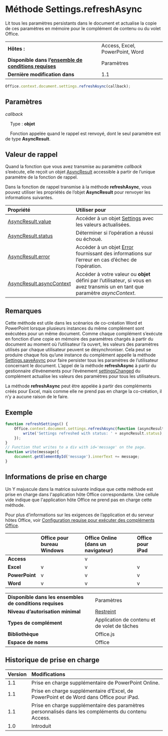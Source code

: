 

# <a name="settings.refreshasync-method"></a>Méthode Settings.refreshAsync
Lit tous les paramètres persistants dans le document et actualise la copie de ces paramètres en mémoire pour le complément de contenu ou du volet Office.

|||
|:-----|:-----|
|**Hôtes :**|Access, Excel, PowerPoint, Word|
|**Disponible dans l’[ensemble de conditions requises](../../docs/overview/specify-office-hosts-and-api-requirements.md)**|Paramètres|
|**Dernière modification dans**|1.1|

```js
Office.context.document.settings.refreshAsync(callback);
```


## <a name="parameters"></a>Paramètres

_callback_<br/>
&nbsp;&nbsp;&nbsp;&nbsp;Type : **objet**

&nbsp;&nbsp;&nbsp;&nbsp;Fonction appelée quand le rappel est renvoyé, dont le seul paramètre est de type **AsyncResult**.

    



## <a name="callback-value"></a>Valeur de rappel

Quand la fonction que vous avez transmise au paramètre _callback_ s’exécute, elle reçoit un objet [AsyncResult](../../reference/shared/asyncresult.md) accessible à partir de l’unique paramètre de la fonction de rappel.

Dans la fonction de rappel transmise à la méthode **refreshAsync**, vous pouvez utiliser les propriétés de l’objet **AsyncResult** pour renvoyer les informations suivantes.



|**Propriété**|**Utiliser pour**|
|:-----|:-----|
|[AsyncResult.value](../../reference/shared/asyncresult.value.md)|Accéder à un objet [Settings](../../reference/shared/settings.md) avec les valeurs actualisées.|
|[AsyncResult.status](../../reference/shared/asyncresult.status.md)|Déterminer si l’opération a réussi ou échoué.|
|[AsyncResult.error](../../reference/shared/asyncresult.error.md)|Accéder à un objet [Error](../../reference/shared/error.md) fournissant des informations sur l’erreur en cas d’échec de l’opération.|
|[AsyncResult.asyncContext](../../reference/shared/asyncresult.asynccontext.md)|Accéder à votre valeur ou **objet** défini par l’utilisateur, si vous en avez transmis un en tant que paramètre _asyncContext_.|

## <a name="remarks"></a>Remarques

Cette méthode est utile dans les scénarios de co-création Word et PowerPoint lorsque plusieurs instances du même complément sont exécutées pour un même document. Comme chaque complément s’exécute en fonction d’une copie en mémoire des paramètres chargés à partir du document au moment où l’utilisateur l’a ouvert, les valeurs des paramètres utilisés par chaque utilisateur peuvent se désynchroniser. Cela peut se produire chaque fois qu’une instance du complément appelle la méthode [Settings.saveAsync](../../reference/shared/settings.saveasync.md) pour faire persister tous les paramètres de l’utilisateur concernant le document. L’appel de la méthode **refreshAsync** à partir du gestionnaire d’événements pour l’événement [settingsChanged](../../reference/shared/settings.settingschangedevent.md) du complément actualise les valeurs des paramètres pour tous les utilisateurs.

La méthode **refreshAsync** peut être appelée à partir des compléments créés pour Excel, mais comme elle ne prend pas en charge la co-création, il n’y a aucune raison de le faire.


## <a name="example"></a>Exemple




```js
function refreshSettings() {
    Office.context.document.settings.refreshAsync(function (asyncResult) {
        write('Settings refreshed with status: ' + asyncResult.status);
    });
}
// Function that writes to a div with id='message' on the page.
function write(message){
    document.getElementById('message').innerText += message; 
}
```




## <a name="support-details"></a>Informations de prise en charge


Un Y majuscule dans la matrice suivante indique que cette méthode est prise en charge dans l'application hôte Office correspondante. Une cellule vide indique que l'application hôte Office ne prend pas en charge cette méthode.

Pour plus d’informations sur les exigences de l’application et du serveur hôtes Office, voir [Configuration requise pour exécuter des compléments Office](../../docs/overview/requirements-for-running-office-add-ins.md).



||**Office pour bureau Windows**|**Office Online (dans un navigateur)**|**Office pour iPad**|
|:-----|:-----|:-----|:-----|
|**Access**||v||
|**Excel**|v|v|v|
|**PowerPoint**|v|v|v|
|**Word**|v|v|v|

|||
|:-----|:-----|
|**Disponible dans les ensembles de conditions requises**|Paramètres|
|**Niveau d’autorisation minimal**|[Restreint](../../docs/develop/requesting-permissions-for-api-use-in-content-and-task-pane-add-ins.md)|
|**Types de complément**|Application de contenu et de volet de tâches|
|**Bibliothèque**|Office.js|
|**Espace de noms**|Office|

## <a name="support-history"></a>Historique de prise en charge




|**Version**|**Modifications**|
|:-----|:-----|
|1.1|Prise en charge supplémentaire de PowerPoint Online.|
|1.1|Prise en charge supplémentaire d’Excel, de PowerPoint et de Word dans Office pour iPad.|
|1.1|Prise en charge supplémentaire des paramètres personnalisés dans les compléments du contenu Access.|
|1.0|Introduit|
